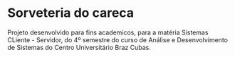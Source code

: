 # Sorveteria do careca
Projeto desenvolvido para fins academicos, para a matéria Sistemas CLiente - Servidor, do 4º semestre do curso de Análise e Desenvolvimento de Sistemas do Centro Universitário Braz Cubas.
